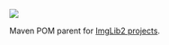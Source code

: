 [![](http://jenkins.imagej.net/job/pom-imglib2/lastBuild/badge/icon)](http://jenkins.imagej.net/job/pom-imglib2/)

Maven POM parent for [ImgLib2 projects](https://github.com/imglib).
